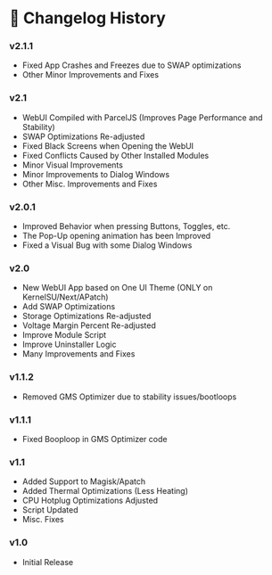 # 📝 Changelog History



### v2.1.1

* Fixed App Crashes and Freezes due to SWAP optimizations
* Other Minor Improvements and Fixes



### v2.1

* WebUI Compiled with ParcelJS (Improves Page Performance and Stability)
* SWAP Optimizations Re-adjusted
* Fixed Black Screens when Opening the WebUI
* Fixed Conflicts Caused by Other Installed Modules
* Minor Visual Improvements
* Minor Improvements to Dialog Windows
* Other Misc. Improvements and Fixes



### v2.0.1

* Improved Behavior when pressing Buttons, Toggles, etc.
* The Pop-Up opening animation has been Improved
* Fixed a Visual Bug with some Dialog Windows



### v2.0

* New WebUI App based on One UI Theme (ONLY on KernelSU/Next/APatch)
* Add SWAP Optimizations
* Storage Optimizations Re-adjusted
* Voltage Margin Percent Re-adjusted
* Improve Module Script
* Improve Uninstaller Logic
* Many Improvements and Fixes



### v1.1.2

* Removed GMS Optimizer due to stability issues/bootloops



### v1.1.1

* Fixed Booploop in GMS Optimizer code



### v1.1

* Added Support to Magisk/Apatch
* Added Thermal Optimizations (Less Heating)
* CPU Hotplug Optimizations Adjusted
* Script Updated
* Misc. Fixes



### v1.0

* Initial Release
